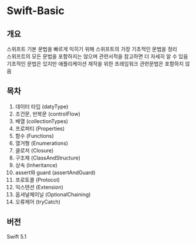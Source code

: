 # Swift-Basic

## 개요
스위프트 기본 문법을 빠르게 익히기 위해 스위프트의 가장 기초적인 문법을 정리  
스위프트의 모든 문법을 포함하지는 않으며 관련서적을 참고하면 더 자세히 알 수 있음
기초적인 문법은 있지만 애플리케이션 제작을 위한 프레임워크 관련문법은 포함하지 않음

## 목차
1. 데이터 타입 (datyType)
2. 조건문, 반복문 (controlFlow)
3. 배열 (collectionTypes)
4. 프로퍼티 (Properties)
5. 함수 (Functions)
6. 열거형 (Enumerations)
7. 클로저 (Closure)
8. 구조체 (ClassAndStructure)
9. 상속 (Inheritance)
10. assert와 guard (assertAndGuard)
11. 프로토콜 (Protocol)
12. 익스텐션 (Extension)
13. 옵셔널체이닐 (OptionalChaining)
14. 오류제어 (tryCatch)

## 버전
Swift 5.1
